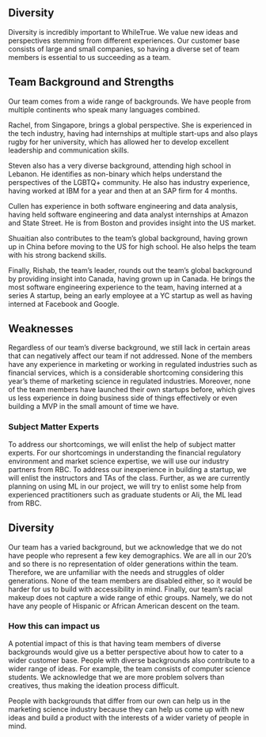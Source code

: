 Diversity
---

Diversity is incredibly important to WhileTrue. We value new ideas and perspectives stemming from different experiences. Our customer base consists of large and small companies, so having a diverse set of team members is essential to us succeeding as a team.

Team Background and Strengths
---

Our team comes from a wide range of backgrounds. We have people from multiple continents who speak many languages combined.

Rachel, from Singapore, brings a global perspective. She is experienced in the tech industry, having had internships at multiple start-ups and also plays rugby for her university, which has allowed her to develop excellent leadership and communication skills.

Steven also has a very diverse background, attending high school in Lebanon. He identifies as non-binary which helps understand the perspectives of the LGBTQ+ community. He also has industry experience, having worked at IBM for a year and then at an SAP firm for 4 months.

Cullen has experience in both software engineering and data analysis, having held software engineering and data analyst internships at Amazon and State Street. He is from Boston and provides insight into the US market.

Shuaitian also contributes to the team’s global background, having grown up in China before moving to the US for high school. He also helps the team with his strong backend skills.

Finally, Rishab, the team’s leader, rounds out the team’s global background by providing insight into Canada, having grown up in Canada. He brings the most software engineering experience to the team, having interned at a series A startup, being an early employee at a YC startup as well as having interned at Facebook and Google.


## Weaknesses

Regardless of our team’s diverse background, we still lack in certain areas that can negatively affect our team if not addressed. None of the members have any experience in marketing or working in regulated industries such as financial services, which is a considerable shortcoming considering this year’s theme of marketing science in regulated industries. Moreover, none of the team members have launched their own startups before, which gives us less experience in doing business side of things effectively or even building a MVP in the small amount of time we have.

### Subject Matter Experts

To address our shortcomings, we will enlist the help of subject matter experts. For our shortcomings in understanding the financial regulatory environment and market science expertise, we will use our industry partners from RBC. To address our inexperience in building a startup, we will enlist the instructors and TAs of the class. Further, as we are currently planning on using ML in our project, we will try to enlist some help from experienced practitioners such as graduate students or Ali, the ML lead from RBC.

## Diversity

Our team has a varied background, but we acknowledge that we do not have people who represent a few key  demographics. We are all in our 20’s and so there is no representation of older generations within the team. Therefore, we are unfamiliar with the needs and struggles of older generations. None of the team members are disabled either, so it would be harder for us to build with accessibility in mind. Finally, our team’s racial makeup does not capture a wide range of ethic groups. Namely, we do not have any people of Hispanic or African American descent on the team.

### How this can impact us

A potential impact of this is that having team members of diverse backgrounds would give us a better perspective about how to cater to a wider customer base. People with diverse backgrounds also contribute to a wider range of ideas. For example, the team consists of computer science students. We acknowledge that we are more problem solvers than creatives, thus making the ideation process difficult.

People with backgrounds that differ from our own can help us in the marketing science industry because they can help us come up with new ideas and build a product with the interests of a wider variety of people in mind.
